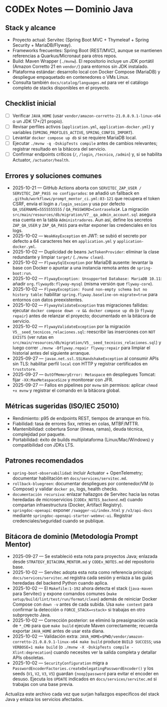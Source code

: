 # CODEx Notes — Dominio Java

## Stack y alcance
- Proyecto actual: Servitec (Spring Boot MVC + Thymeleaf + Spring Security + MariaDB/Flyway).
- Frameworks frecuentes: Spring Boot (REST/MVC), aunque se mantienen referencias a Quarkus/Micronaut para otros repos.
- Build: Maven Wrapper (`./mvnw`). El repositorio incluye un JDK portátil (Amazon Corretto 21 en `vendor/`) para entornos sin JDK instalado.
- Plataforma estándar: desarrollo local con Docker Compose (MariaDB) y despliegue empaquetado en contenedores o VMs Linux.
- Consulta también `docs/catalog/languages.md` para ver el catálogo completo de stacks disponibles en el proyecto.

## Checklist inicial
- [ ] Verificar `JAVA_HOME` (usar `vendor/amazon-corretto-21.0.8.9.1-linux-x64` o un JDK 17+/21 propio).
- [ ] Revisar perfiles activos (`application.yml`, `application-docker.yml`) y variables (`SPRING_PROFILES_ACTIVE`, `SPRING_CONFIG_IMPORT`).
- [ ] Levantar `docker compose up db` si se requiere MariaDB local.
- [ ] Ejecutar `./mvnw -q -DskipTests compile` antes de cambios relevantes; registrar resultado en la bitácora del servicio.
- [ ] Confirmar endpoints críticos (`/`, `/login`, `/tecnico`, `/admin`) y, si se habilita Actuator, `/actuator/health`.

## Errores y soluciones comunes
- 2025-10-21 — GitHub Actions aborta con `SERVITEC_ZAP_USER / SERVITEC_ZAP_PASS no configurados`: se añadió un fallback en `.github/workflows/prompt_mentor_ci.yml:83-121` que recupera el token CSRF, envía el login a `/login_sesion` y usa por defecto `QA_USERNAME=5555555555` / `QA_PASSWORD=Contraseña1#`. La migración `src/main/resources/db/migration/V7__qa_admin_account.sql` asegura esa cuenta en la tabla `Administradores`. Aun así, define los secretos `ZAP_QA_USER` y `ZAP_QA_PASS` para evitar exponer las credenciales en los logs.
- 2025-10-02 — `WeakKeyException` en JWT: se subió el secreto por defecto a 64 caracteres hex en `application.yml` y `application-docker.yml`.
- 2025-10-02 — Duplicidad de beans `JwtTokenProvider`: eliminar la clase redundante y limpiar `target/` (`./mvnw clean`).
- 2025-10-02 — `FlywaySqlException` por MariaDB ausente: levantar la base con Docker o apuntar a una instancia remota antes de `spring-boot:run`.
- 2025-10-02 — `FlywayException: Unsupported Database: MariaDB 10.11`: añadir `org.flywaydb:flyway-mysql` (misma versión que `flyway-core`).
- 2025-10-02 — `FlywayException: Found non-empty schema but no history table`: habilitar `spring.flyway.baseline-on-migrate=true` para entornos con datos preexistentes.
- 2025-10-02 — `FlywayValidateException` tras migraciones fallidas: ejecutar `docker compose down -v && docker compose up db` (o `flyway repair`) antes de relanzar el proyecto; documentado en la bitácora de servicio.
- 2025-10-02 — `FlywayValidateException` por la migración `V5__seed_tecnicos_relaciones.sql`: reescribir las inserciones con `NOT EXISTS` (ver rutas en `src/main/resources/db/migration/V5__seed_tecnicos_relaciones.sql`) y luego correr `./mvnw -Dflyway.repair flyway:repair` para limpiar el historial antes del siguiente arranque.
- 2025-09-27 — `javax.net.ssl.SSLHandshakeException` al consumir APIs sin TLS: habilitar perfil `local` con HTTP y registrar certificados en `truststore`.
- 2025-09-27 — `OutOfMemoryError: Metaspace` en despliegues Tomcat: fijar `-XX:MaxMetaspaceSize` y monitorear con JFR.
- 2025-09-27 — Fallos en pipelines por `mvnw` sin permisos: aplicar `chmod +x mvnw` y registrar el comando en la bitácora global.

## Métricas sugeridas (ISO/IEC 25010)
- Rendimiento: p95 de endpoints REST, tiempos de arranque en frío.
- Fiabilidad: tasa de errores 5xx, retries en colas, MTBF/MTTR.
- Mantenibilidad: cobertura Sonar (líneas, ramas), deuda técnica, complejidad por paquete.
- Portabilidad: éxito de builds multiplataforma (Linux/Mac/Windows) y compatibilidad con JDKs LTS.

## Patrones recomendados
- `spring-boot-observabilidad`: incluir Actuator + OpenTelemetry; documentar habilitación en `docs/services/servitec.md`.
- `rollback-bluegreen`: documentar despliegues por contenedor/VM (o Compose) y validar `docker ps`, logs, health checks.
- `documentación recursiva`: enlazar hallazgos de Servitec hacia las notas heredadas de microservicios (`CODEx_NOTES_backend.md`) cuando compartan infraestructura (Docker, Artifact Registry).
- `springdoc-openapi`: exponer `/swagger-ui/index.html` y `/v3/api-docs` mediante `springdoc-openapi-starter-webmvc-ui`. Registrar credenciales/seguridad cuando se publique.

## Bitácora de dominio (Metodología Prompt Mentor)
- 2025-09-27 — Se estableció esta nota para proyectos Java; enlazada desde `STRATEGY_BITACORA_MENTOR.md` y `CODEx_NOTES.md` del repositorio base.
- 2025-10-02 — Servitec adopta esta nota como referencia principal; `docs/services/servitec.md` registra cada sesión y enlaza a las guías heredadas del backend Python cuando aplica.
- 2025-10-02 — El `Makefile:1-192` ahora detecta el stack (`java-maven` para Servitec) y expone comandos comunes (`make setup/build/lint/test/run/format/clean`) además de reiniciar Docker Compose con `down -v` antes de cada subida. Usa `make context` para confirmar la detección o `FORCE_STACK=<stack>` si trabajas en otro subproyecto Java.
- 2025-10-02 — Corrección posterior: se eliminó la preasignación vacía de `*_CMD` para que `make build` ejecute Maven correctamente; recuerda exportar `JAVA_HOME` antes de usar esta diana.
- 2025-10-02 — Validación extra: `JAVA_HOME=$PWD/vendor/amazon-corretto-21.0.8.9.1-linux-x64 make build` produce `BUILD SUCCESS`; usa `VERBOSE=1 make build` (o `./mvnw -X -DskipTests compile -Xlint:deprecation`) cuando necesites ver la salida completa y detallar APIs obsoletas.
- 2025-10-02 — `SecurityConfiguration` migra a `PasswordEncoderFactories.createDelegatingPasswordEncoder()` y los seeds (`V1`, `V2`, `V3`, `V5`) guardan `{noop}password` para evitar el encoder en desuso. Ejecuta los `UPDATE` indicados en `docs/services/servitec.md` si trabajas con una base previa.

Actualiza este archivo cada vez que surjan hallazgos específicos del stack Java y enlaza los servicios afectados.
